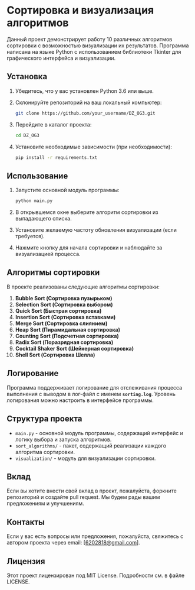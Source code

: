 # Сортировка и визуализация алгоритмов

Данный проект демонстрирует работу 10 различных алгоритмов сортировки с возможностью визуализации их результатов. Программа написана на языке Python с использованием библиотеки Tkinter для графического интерфейса и визуализации.

## Установка

1. Убедитесь, что у вас установлен Python 3.6 или выше.
2. Склонируйте репозиторий на ваш локальный компьютер:

   ```bash
   git clone https://github.com/your_username/DZ_OG3.git
   ```

3. Перейдите в каталог проекта:

   ```bash
   cd DZ_OG3
   ```

4. Установите необходимые зависимости (при необходимости):

   ```bash
   pip install -r requirements.txt
   ```

## Использование

1. Запустите основной модуль программы:

   ```bash
   python main.py
   ```

2. В открывшемся окне выберите алгоритм сортировки из выпадающего списка.

3. Установите желаемую частоту обновления визуализации (если требуется).

4. Нажмите кнопку для начала сортировки и наблюдайте за визуализацией процесса.

## Алгоритмы сортировки

В проекте реализованы следующие алгоритмы сортировки:

1. **Bubble Sort (Сортировка пузырьком)**
2. **Selection Sort (Сортировка выбором)**
3. **Quick Sort (Быстрая сортировка)**
4. **Insertion Sort (Сортировка вставками)**
5. **Merge Sort (Сортировка слиянием)**
6. **Heap Sort (Пирамидальная сортировка)**
7. **Counting Sort (Подсчетная сортировка)**
8. **Radix Sort (Поразрядная сортировка)**
9. **Cocktail Shaker Sort (Шейкерная сортировка)**
10. **Shell Sort (Сортировка Шелла)**

## Логирование

Программа поддерживает логирование для отслеживания процесса выполнения c выводом в лог-файл с именем **`sorting.log`**. Уровень логирования можно настроить в интерфейсе программы.

## Структура проекта

- `main.py` - основной модуль программы, содержащий интерфейс и логику выбора и запуска алгоритмов.
- `sort_algorithms/` - пакет, содержащий реализации каждого алгоритма сортировки.
- `visualization/` - модуль для визуализации сортировки.

## Вклад

Если вы хотите внести свой вклад в проект, пожалуйста, форкните репозиторий и создайте pull request. Мы будем рады вашим предложениям и улучшениям.

## Контакты

Если у вас есть вопросы или предложения, пожалуйста, свяжитесь с автором проекта через email: [6202818@gmail.com].

## Лицензия

Этот проект лицензирован под MIT License. Подробности см. в файле LICENSE.
